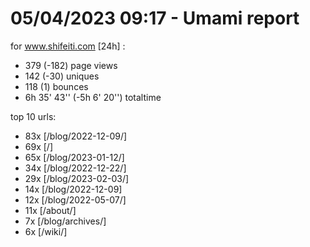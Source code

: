 # 05/04/2023 09:17 - Umami report
for www.shifeiti.com [24h] :

 - 379 (-182) page views
 - 142 (-30) uniques
 - 118 (1) bounces
 - 6h 35' 43'' (-5h 6' 20'') totaltime


top 10 urls:
 - 83x [/blog/2022-12-09/]
 - 69x [/]
 - 65x [/blog/2023-01-12/]
 - 34x [/blog/2022-12-22/]
 - 29x [/blog/2023-02-03/]
 - 14x [/blog/2022-12-09]
 - 12x [/blog/2022-05-07/]
 - 11x [/about/]
 - 7x [/blog/archives/]
 - 6x [/wiki/]


